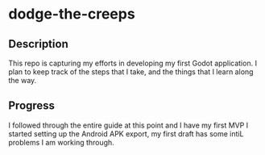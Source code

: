 # dodge-the-creeps

## Description
This repo is capturing my efforts in developing my first Godot application.
I plan to keep track of the steps that I take, and the things that I learn along the way.

## Progress
I followed through the entire guide at this point and I have my first MVP
I started setting up the Android APK export, my first draft has some intiL problems I am working through.
